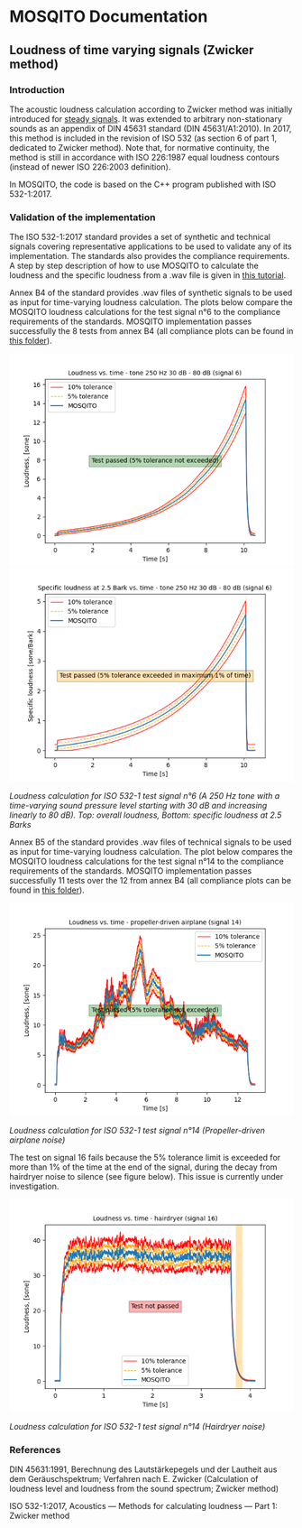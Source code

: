 # MOSQITO Documentation
## Loudness of time varying signals (Zwicker method)

### Introduction
The acoustic loudness calculation according to Zwicker method was initially introduced for [steady signals](./loudness-stationary.md). It was extended to arbitrary non-stationary sounds as an appendix of DIN 45631 standard (DIN 45631/A1:2010). In 2017, this method is included in the revision of ISO 532 (as section 6 of part 1, dedicated to Zwicker method). Note that, for normative continuity, the method is still in accordance with ISO 226:1987 equal loudness contours (instead of newer ISO 226:2003 definition).

In MOSQITO, the code is based on the C++ program published with ISO 532-1:2017.

### Validation of the implementation
The ISO 532-1:2017 standard provides a set of synthetic and technical signals covering representative applications to be used to validate any of its implementation. The standards also provides the compliance requirements. A step by step description of how to use MOSQITO to calculate the loudness and the specific loudness from a .wav file is given in [this tutorial](../tutorials/tuto_loudness.ipynb).

Annex B4 of the standard provides .wav files of synthetic signals to be used as input for time-varying loudness calculation. The plots below compare the MOSQITO loudness calculations for the test signal n°6 to the compliance requirements of the standards. MOSQITO implementation passes successfully the 8 tests from annex B4 (all compliance plots can be found in [this folder](../tests/loudness/output)). 

![](..\validations\loudness_zwicker\output\validation_loudness_zwicker_time_Test_signal_6_(tone_250_Hz_30_dB_-_80_dB)_Loudness.png)
![](..\validations\loudness_zwicker\output\validation_loudness_zwicker_time_Test_signal_6_(tone_250_Hz_30_dB_-_80_dB)_Specific.png)

*Loudness calculation for ISO 532-1 test signal n°6 (A 250 Hz tone with a time-varying sound pressure level starting with 30 dB and increasing linearly to 80 dB). Top: overall loudness, Bottom: specific loudness at 2.5 Barks*

Annex B5 of the standard provides .wav files of technical signals to be used as input for time-varying loudness calculation. The plot below compares the MOSQITO loudness calculations for the test signal n°14 to the compliance requirements of the standards. MOSQITO implementation passes successfully 11 tests over the 12 from annex B4 (all compliance plots can be found in [this folder](../tests/loudness/output)). 

![](..\validations\loudness_zwicker\output\validation_loudness_zwicker_time_Test_signal_14_(propeller-driven_airplane)_Loudness.png)

*Loudness calculation for ISO 532-1 test signal n°14 (Propeller-driven airplane noise)*

The test on signal 16 fails because the 5% tolerance limit is exceeded for more than 1% of the time at the end of the signal, during the decay from hairdryer noise to silence (see figure below). This issue is currently under investigation.

![](..\validations\loudness_zwicker\output\FAILED_validation_loudness_zwicker_time_Test_signal_16_(hairdryer)_Loudness.png)

*Loudness calculation for ISO 532-1 test signal n°14 (Hairdryer noise)*

### References
DIN 45631:1991, Berechnung des Lautstärkepegels und der Lautheit aus dem Geräuschspektrum; Verfahren nach E. Zwicker (Calculation of loudness level and loudness from the sound spectrum; Zwicker method)

ISO 532-1:2017, Acoustics — Methods for calculating
loudness — Part 1: Zwicker method
